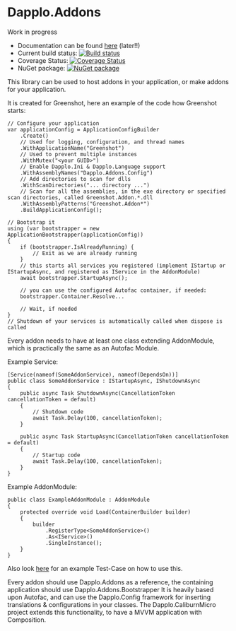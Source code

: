 Dapplo.Addons
=====================
Work in progress

- Documentation can be found [here](http://www.dapplo.net/blocks/Dapplo.Addons) (later!!)
- Current build status: [![Build status](https://ci.appveyor.com/api/projects/status/bem7losuu07ywvyr?svg=true)](https://ci.appveyor.com/project/dapplo/dapplo-addons)
- Coverage Status: [![Coverage Status](https://coveralls.io/repos/github/dapplo/Dapplo.Addons/badge.svg?branch=master)](https://coveralls.io/github/dapplo/Dapplo.Addons?branch=master)
- NuGet package: [![NuGet package](https://badge.fury.io/nu/Dapplo.Addons.svg)](https://badge.fury.io/nu/Dapplo.Addons)

This library can be used to host addons in your application, or make addons for your application.

It is created for Greenshot, here an example of the code how Greenshot starts:

```
// Configure your application
var applicationConfig = ApplicationConfigBuilder
    .Create()
	// Used for logging, configuration, and thread names
	.WithApplicationName("Greenshot")
	// Used to prevent multiple instances
	.WithMutex("<your GUID>")
	// Enable Dapplo.Ini & Dapplo.Language support
	.WithAssemblyNames("Dapplo.Addons.Config")
	// Add directories to scan for dlls
	.WithScanDirectories("... directory ...")
	// Scan for all the assemblies, in the exe directory or specified scan directories, called Greenshot.Addon.*.dll
	.WithAssemblyPatterns("Greenshot.Addon*")
	.BuildApplicationConfig();

// Bootstrap it
using (var bootstrapper = new ApplicationBootstrapper(applicationConfig))
{
	if (bootstrapper.IsAlreadyRunning) {
		// Exit as we are already running
	}
	// this starts all services you registered (implement IStartup or IStartupAsync, and registered as IService in the AddonModule)
	await bootstrapper.StartupAsync();
	
	// you can use the configured Autofac container, if needed:
	bootstrapper.Container.Resolve...
	
	// Wait, if needed
}
// Shutdown of your services is automatically called when dispose is called
```
Every addon needs to have at least one class extending AddonModule, which is practically the same as an Autofac Module.

Example Service:

```
[Service(nameof(SomeAddonService), nameof(DependsOn))]
public class SomeAddonService : IStartupAsync, IShutdownAsync
{
	public async Task ShutdownAsync(CancellationToken cancellationToken = default)
	{
		// Shutdown code
		await Task.Delay(100, cancellationToken);
	}

	public async Task StartupAsync(CancellationToken cancellationToken = default)
	{
		// Startup code
		await Task.Delay(100, cancellationToken);
	}
}
```

Example AddonModule:

```
public class ExampleAddonModule : AddonModule
{
	protected override void Load(ContainerBuilder builder)
	{
		builder
			.RegisterType<SomeAddonService>()
			.As<IService>()
			.SingleInstance();
	}
}
```

Also look [here](https://github.com/dapplo/Dapplo.Addons/blob/master/src/Dapplo.Addons.Tests/ApplicationBootstrapperTests.cs#L138) for an example Test-Case on how to use this.

Every addon should use Dapplo.Addons as a reference, the containing application should use Dapplo.Addons.Bootstrapper
It is heavily based upon Autofac, and can use the Dapplo.Config framework for inserting translations & configurations in your classes.
The Dapplo.CaliburnMicro project extends this functionality, to have a MVVM application with Composition.
